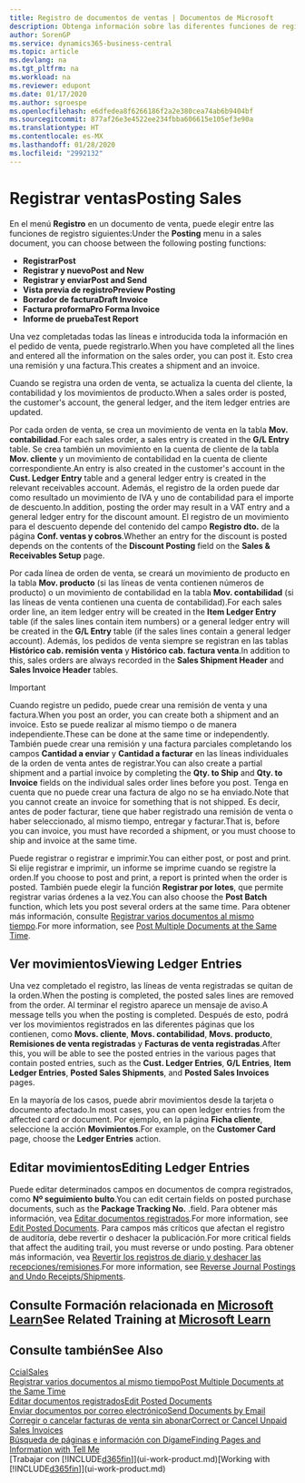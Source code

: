 ```yaml
---
title: Registro de documentos de ventas | Documentos de Microsoft
description: Obtenga información sobre las diferentes funciones de registro para registrar documentos de ventas y cómo puede actualizar los documentos registrados.
author: SorenGP
ms.service: dynamics365-business-central
ms.topic: article
ms.devlang: na
ms.tgt_pltfrm: na
ms.workload: na
ms.reviewer: edupont
ms.date: 01/17/2020
ms.author: sgroespe
ms.openlocfilehash: e6dfedea8f6266186f2a2e380cea74ab6b9404bf
ms.sourcegitcommit: 877af26e3e4522ee234fbba606615e105ef3e90a
ms.translationtype: HT
ms.contentlocale: es-MX
ms.lasthandoff: 01/28/2020
ms.locfileid: "2992132"
---
```

# <a name="posting-sales"></a><span data-ttu-id="ab837-103">Registrar ventas</span><span class="sxs-lookup"><span data-stu-id="ab837-103">Posting Sales</span></span>
<span data-ttu-id="ab837-104">En el menú **Registro** en un documento de venta, puede elegir entre las funciones de registro siguientes:</span><span class="sxs-lookup"><span data-stu-id="ab837-104">Under the **Posting** menu in a sales document, you can choose between the following posting functions:</span></span>

* <span data-ttu-id="ab837-105">**Registrar**</span><span class="sxs-lookup"><span data-stu-id="ab837-105">**Post**</span></span>
* <span data-ttu-id="ab837-106">**Registrar y nuevo**</span><span class="sxs-lookup"><span data-stu-id="ab837-106">**Post and New**</span></span>
* <span data-ttu-id="ab837-107">**Registrar y enviar**</span><span class="sxs-lookup"><span data-stu-id="ab837-107">**Post and Send**</span></span>
* <span data-ttu-id="ab837-108">**Vista previa de registro**</span><span class="sxs-lookup"><span data-stu-id="ab837-108">**Preview Posting**</span></span>
* <span data-ttu-id="ab837-109">**Borrador de factura**</span><span class="sxs-lookup"><span data-stu-id="ab837-109">**Draft Invoice**</span></span>
* <span data-ttu-id="ab837-110">**Factura proforma**</span><span class="sxs-lookup"><span data-stu-id="ab837-110">**Pro Forma Invoice**</span></span>
* <span data-ttu-id="ab837-111">**Informe de prueba**</span><span class="sxs-lookup"><span data-stu-id="ab837-111">**Test Report**</span></span>

<span data-ttu-id="ab837-112">Una vez completadas todas las líneas e introducida toda la información en el pedido de venta, puede registrarlo.</span><span class="sxs-lookup"><span data-stu-id="ab837-112">When you have completed all the lines and entered all the information on the sales order, you can post it.</span></span> <span data-ttu-id="ab837-113">Esto crea una remisión y una factura.</span><span class="sxs-lookup"><span data-stu-id="ab837-113">This creates a shipment and an invoice.</span></span>

<span data-ttu-id="ab837-114">Cuando se registra una orden de venta, se actualiza la cuenta del cliente, la contabilidad y los movimientos de producto.</span><span class="sxs-lookup"><span data-stu-id="ab837-114">When a sales order is posted, the customer's account, the general ledger, and the item ledger entries are updated.</span></span>

<span data-ttu-id="ab837-115">Por cada orden de venta, se crea un movimiento de venta en la tabla **Mov. contabilidad**.</span><span class="sxs-lookup"><span data-stu-id="ab837-115">For each sales order, a sales entry is created in the **G/L Entry** table.</span></span> <span data-ttu-id="ab837-116">Se crea también un movimiento en la cuenta de cliente de la tabla **Mov. cliente** y un movimiento de contabilidad en la cuenta de cliente correspondiente.</span><span class="sxs-lookup"><span data-stu-id="ab837-116">An entry is also created in the customer's account in the **Cust. Ledger Entry** table and a general ledger entry is created in the relevant receivables account.</span></span> <span data-ttu-id="ab837-117">Además, el registro de la orden puede dar como resultado un movimiento de IVA y uno de contabilidad para el importe de descuento.</span><span class="sxs-lookup"><span data-stu-id="ab837-117">In addition, posting the order may result in a VAT entry and a general ledger entry for the discount amount.</span></span> <span data-ttu-id="ab837-118">El registro de un movimiento para el descuento depende del contenido del campo **Registro dto.** de la página **Conf. ventas y cobros**.</span><span class="sxs-lookup"><span data-stu-id="ab837-118">Whether an entry for the discount is posted depends on the contents of the **Discount Posting** field on the **Sales & Receivables Setup** page.</span></span>

<span data-ttu-id="ab837-119">Por cada línea de orden de venta, se creará un movimiento de producto en la tabla **Mov. producto** (si las líneas de venta contienen números de producto) o un movimiento de contabilidad en la tabla **Mov. contabilidad** (si las líneas de venta contienen una cuenta de contabilidad).</span><span class="sxs-lookup"><span data-stu-id="ab837-119">For each sales order line, an item ledger entry will be created in the **Item Ledger Entry** table (if the sales lines contain item numbers) or a general ledger entry will be created in the **G/L Entry** table (if the sales lines contain a general ledger account).</span></span> <span data-ttu-id="ab837-120">Además, los pedidos de venta siempre se registran en las tablas **Histórico cab. remisión venta** y **Histórico cab. factura venta**.</span><span class="sxs-lookup"><span data-stu-id="ab837-120">In addition to this, sales orders are always recorded in the **Sales Shipment Header** and **Sales Invoice Header** tables.</span></span>

> [!IMPORTANT]  
>   <span data-ttu-id="ab837-121">Cuando registre un pedido, puede crear una remisión de venta y una factura.</span><span class="sxs-lookup"><span data-stu-id="ab837-121">When you post an order, you can create both a shipment and an invoice.</span></span> <span data-ttu-id="ab837-122">Esto se puede realizar al mismo tiempo o de manera independiente.</span><span class="sxs-lookup"><span data-stu-id="ab837-122">These can be done at the same time or independently.</span></span> <span data-ttu-id="ab837-123">También puede crear una remisión y una factura parciales completando los campos **Cantidad a enviar** y **Cantidad a facturar** en las líneas individuales de la orden de venta antes de registrar.</span><span class="sxs-lookup"><span data-stu-id="ab837-123">You can also create a partial shipment and a partial invoice by completing the **Qty. to Ship** and **Qty. to Invoice** fields on the individual sales order lines before you post.</span></span> <span data-ttu-id="ab837-124">Tenga en cuenta que no puede crear una factura de algo no se ha enviado.</span><span class="sxs-lookup"><span data-stu-id="ab837-124">Note that you cannot create an invoice for something that is not shipped.</span></span> <span data-ttu-id="ab837-125">Es decir, antes de poder facturar, tiene que haber registrado una remisión de venta o haber seleccionado, al mismo tiempo, entregar y facturar.</span><span class="sxs-lookup"><span data-stu-id="ab837-125">That is, before you can invoice, you must have recorded a shipment, or you must choose to ship and invoice at the same time.</span></span>

<span data-ttu-id="ab837-126">Puede registrar o registrar e imprimir.</span><span class="sxs-lookup"><span data-stu-id="ab837-126">You can either post, or post and print.</span></span> <span data-ttu-id="ab837-127">Si elije registrar e imprimir, un informe se imprime cuando se registre la orden.</span><span class="sxs-lookup"><span data-stu-id="ab837-127">If you choose to post and print, a report is printed when the order is posted.</span></span> <span data-ttu-id="ab837-128">También puede elegir la función **Registrar por lotes**, que permite registrar varias órdenes a la vez.</span><span class="sxs-lookup"><span data-stu-id="ab837-128">You can also choose the **Post Batch** function, which lets you post several orders at the same time.</span></span> <span data-ttu-id="ab837-129">Para obtener más información, consulte [Registrar varios documentos al mismo tiempo](ui-batch-posting.md).</span><span class="sxs-lookup"><span data-stu-id="ab837-129">For more information, see [Post Multiple Documents at the Same Time](ui-batch-posting.md).</span></span>

## <a name="viewing-ledger-entries"></a><span data-ttu-id="ab837-130">Ver movimientos</span><span class="sxs-lookup"><span data-stu-id="ab837-130">Viewing Ledger Entries</span></span>
<span data-ttu-id="ab837-131">Una vez completado el registro, las líneas de venta registradas se quitan de la orden.</span><span class="sxs-lookup"><span data-stu-id="ab837-131">When the posting is completed, the posted sales lines are removed from the order.</span></span> <span data-ttu-id="ab837-132">Al terminar el registro aparece un mensaje de aviso.</span><span class="sxs-lookup"><span data-stu-id="ab837-132">A message tells you when the posting is completed.</span></span> <span data-ttu-id="ab837-133">Después de esto, podrá ver los movimientos registrados en las diferentes páginas que los contienen, como **Movs. cliente**, **Movs. contabilidad**, **Movs. producto**, **Remisiones de venta registradas** y **Facturas de venta registradas**.</span><span class="sxs-lookup"><span data-stu-id="ab837-133">After this, you will be able to see the posted entries in the various pages that contain posted entries, such as the **Cust. Ledger Entries**, **G/L Entries**, **Item Ledger Entries**, **Posted Sales Shipments**, and **Posted Sales Invoices** pages.</span></span>  

<span data-ttu-id="ab837-134">En la mayoría de los casos, puede abrir movimientos desde la tarjeta o documento afectado.</span><span class="sxs-lookup"><span data-stu-id="ab837-134">In most cases, you can open ledger entries from the affected card or document.</span></span> <span data-ttu-id="ab837-135">Por ejemplo, en la página **Ficha cliente**, seleccione la acción **Movimientos**.</span><span class="sxs-lookup"><span data-stu-id="ab837-135">For example, on the **Customer Card** page, choose the **Ledger Entries** action.</span></span>

## <a name="editing-ledger-entries"></a><span data-ttu-id="ab837-136">Editar movimientos</span><span class="sxs-lookup"><span data-stu-id="ab837-136">Editing Ledger Entries</span></span>
<span data-ttu-id="ab837-137">Puede editar determinados campos en documentos de compra registrados, como **Nº seguimiento bulto**.</span><span class="sxs-lookup"><span data-stu-id="ab837-137">You can edit certain fields on posted purchase documents, such as the **Package Tracking No.**</span></span> <span data-ttu-id="ab837-138">.</span><span class="sxs-lookup"><span data-stu-id="ab837-138">field.</span></span> <span data-ttu-id="ab837-139">Para obtener más información, vea [Editar documentos registrados](across-edit-posted-document.md).</span><span class="sxs-lookup"><span data-stu-id="ab837-139">For more information, see [Edit Posted Documents](across-edit-posted-document.md).</span></span> <span data-ttu-id="ab837-140">Para campos más críticos que afectan el registro de auditoría, debe revertir o deshacer la publicación.</span><span class="sxs-lookup"><span data-stu-id="ab837-140">For more critical fields that affect the auditing trail, you must reverse or undo posting.</span></span> <span data-ttu-id="ab837-141">Para obtener más información, vea [Revertir los registros de diario y deshacer las recepciones/remisiones](finance-how-reverse-journal-posting.md).</span><span class="sxs-lookup"><span data-stu-id="ab837-141">For more information, see [Reverse Journal Postings and Undo Receipts/Shipments](finance-how-reverse-journal-posting.md).</span></span>

## <a name="see-related-training-at-microsoft-learnlearnmodulesship-invoice-items-dynamics-365-business-centralindex"></a><span data-ttu-id="ab837-142">Consulte Formación relacionada en [Microsoft Learn](/learn/modules/ship-invoice-items-dynamics-365-business-central/index)</span><span class="sxs-lookup"><span data-stu-id="ab837-142">See Related Training at [Microsoft Learn](/learn/modules/ship-invoice-items-dynamics-365-business-central/index)</span></span>

## <a name="see-also"></a><span data-ttu-id="ab837-143">Consulte también</span><span class="sxs-lookup"><span data-stu-id="ab837-143">See Also</span></span>
[<span data-ttu-id="ab837-144">Ccial</span><span class="sxs-lookup"><span data-stu-id="ab837-144">Sales</span></span>](sales-manage-sales.md)  
[<span data-ttu-id="ab837-145">Registrar varios documentos al mismo tiempo</span><span class="sxs-lookup"><span data-stu-id="ab837-145">Post Multiple Documents at the Same Time</span></span>](ui-batch-posting.md)  
[<span data-ttu-id="ab837-146">Editar documentos registrados</span><span class="sxs-lookup"><span data-stu-id="ab837-146">Edit Posted Documents</span></span>](across-edit-posted-document.md)  
[<span data-ttu-id="ab837-147">Enviar documentos por correo electrónico</span><span class="sxs-lookup"><span data-stu-id="ab837-147">Send Documents by Email</span></span>](ui-how-send-documents-email.md)  
[<span data-ttu-id="ab837-148">Corregir o cancelar facturas de venta sin abonar</span><span class="sxs-lookup"><span data-stu-id="ab837-148">Correct or Cancel Unpaid Sales Invoices</span></span>](sales-how-correct-cancel-sales-invoice.md)  
[<span data-ttu-id="ab837-149">Búsqueda de páginas e información con Dígame</span><span class="sxs-lookup"><span data-stu-id="ab837-149">Finding Pages and Information with Tell Me</span></span>](ui-search.md)  
<span data-ttu-id="ab837-150">[Trabajar con [!INCLUDE[d365fin](includes/d365fin_md.md)]](ui-work-product.md)</span><span class="sxs-lookup"><span data-stu-id="ab837-150">[Working with [!INCLUDE[d365fin](includes/d365fin_md.md)]](ui-work-product.md)</span></span>
